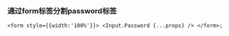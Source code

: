 ### 通过form标签分割password标签

```
<form style={{width:'100%'}}> <Input.Password {...props} /> </form>;
```


